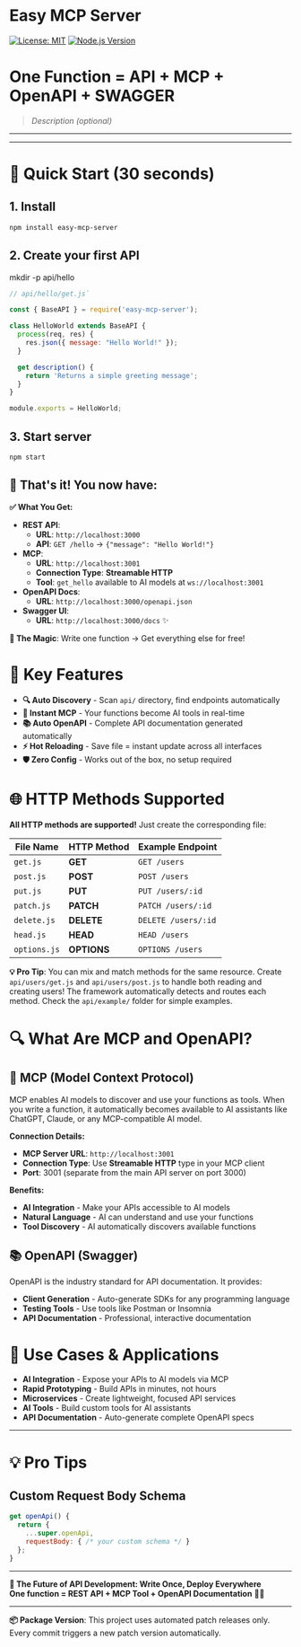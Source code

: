 # Easy MCP Server

[![License: MIT](https://img.shields.io/badge/License-MIT-yellow.svg)](https://opensource.org/licenses/MIT)
[![Node.js Version](https://img.shields.io/badge/node-%3E%3D16.0.0-brightgreen.svg)](https://nodejs.org/)

# One Function = API + MCP + OpenAPI + SWAGGER
> *Description (optional)*

---

---

# 🚀 **Quick Start (30 seconds)**

## 1. Install

```bash
npm install easy-mcp-server
```

## 2. Create your first API
mkdir -p api/hello

```javascript
// api/hello/get.js`

const { BaseAPI } = require('easy-mcp-server');

class HelloWorld extends BaseAPI {
  process(req, res) {
    res.json({ message: "Hello World!" });
  }

  get description() {
    return 'Returns a simple greeting message';
  }
}

module.exports = HelloWorld;
```
## 3. Start server
```bash
npm start
```

## 🎉 That's it! You now have:

**✅ What You Get:**
- **REST API**: 
  - **URL**: `http://localhost:3000`
  - **API**: `GET /hello` → `{"message": "Hello World!"}`
- **MCP**:
  - **URL**: `http://localhost:3001`
  - **Connection Type**: **Streamable HTTP**
  - **Tool**: `get_hello` available to AI models at `ws://localhost:3001`
- **OpenAPI Docs**:
  - **URL**: `http://localhost:3000/openapi.json`
- **Swagger UI**:
  - **URL**: `http://localhost:3000/docs` ✨

**🎯 The Magic**: Write one function → Get everything else for free!

# 🌟 **Key Features**

- **🔍 Auto Discovery** - Scan `api/` directory, find endpoints automatically
- **🤖 Instant MCP** - Your functions become AI tools in real-time
- **📚 Auto OpenAPI** - Complete API documentation generated automatically
- **⚡ Hot Reloading** - Save file = instant update across all interfaces
- **🛡️ Zero Config** - Works out of the box, no setup required


# 🌐 **HTTP Methods Supported**

**All HTTP methods are supported!** Just create the corresponding file:

| File Name | HTTP Method | Example Endpoint |
|-----------|-------------|------------------|
| `get.js` | **GET** | `GET /users` |
| `post.js` | **POST** | `POST /users` |
| `put.js` | **PUT** | `PUT /users/:id` |
| `patch.js` | **PATCH** | `PATCH /users/:id` |
| `delete.js` | **DELETE** | `DELETE /users/:id` |
| `head.js` | **HEAD** | `HEAD /users` |
| `options.js` | **OPTIONS** | `OPTIONS /users` |

**💡 Pro Tip**: You can mix and match methods for the same resource. Create `api/users/get.js` and `api/users/post.js` to handle both reading and creating users! The framework automatically detects and routes each method. Check the `api/example/` folder for simple examples.


# 🔍 **What Are MCP and OpenAPI?**

## **🤖 MCP (Model Context Protocol)**
MCP enables AI models to discover and use your functions as tools. When you write a function, it automatically becomes available to AI assistants like ChatGPT, Claude, or any MCP-compatible AI model.

**Connection Details:**
- **MCP Server URL**: `http://localhost:3001`
- **Connection Type**: Use **Streamable HTTP** type in your MCP client
- **Port**: 3001 (separate from the main API server on port 3000)

**Benefits:**
- **AI Integration** - Make your APIs accessible to AI models
- **Natural Language** - AI can understand and use your functions
- **Tool Discovery** - AI automatically discovers available functions

## **📚 OpenAPI (Swagger)**
OpenAPI is the industry standard for API documentation. It provides:
- **Client Generation** - Auto-generate SDKs for any programming language
- **Testing Tools** - Use tools like Postman or Insomnia
- **API Documentation** - Professional, interactive documentation



# 🎯 **Use Cases & Applications**

- **AI Integration** - Expose your APIs to AI models via MCP
- **Rapid Prototyping** - Build APIs in minutes, not hours
- **Microservices** - Create lightweight, focused API services
- **AI Tools** - Build custom tools for AI assistants
- **API Documentation** - Auto-generate complete OpenAPI specs

---

# 💡 **Pro Tips**

## **Custom Request Body Schema**

```javascript
get openApi() {
  return {
    ...super.openApi,
    requestBody: { /* your custom schema */ }
  };
}
```

---

**🎯 The Future of API Development: Write Once, Deploy Everywhere**  
**One function = REST API + MCP Tool + OpenAPI Documentation** 🚀✨

---

**📦 Package Version**: This project uses automated patch releases only. Every commit triggers a new patch version automatically.
